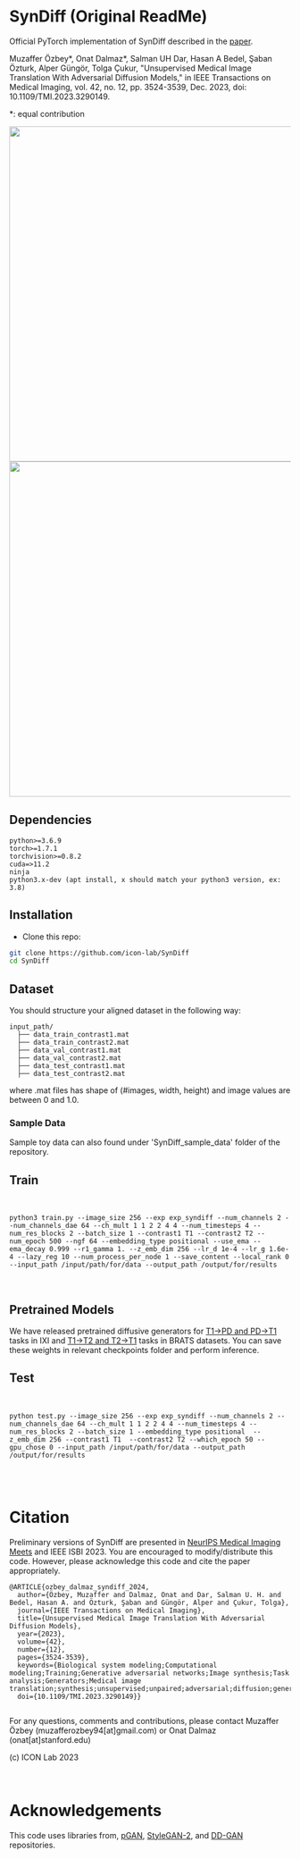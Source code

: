 # SynDiff (Original ReadMe)

Official PyTorch implementation of SynDiff described in the [paper](https://ieeexplore.ieee.org/document/10167641).

Muzaffer Özbey*, Onat Dalmaz*, Salman UH Dar, Hasan A Bedel, Şaban Özturk, Alper Güngör, Tolga Çukur, "Unsupervised Medical Image Translation With Adversarial Diffusion Models," in IEEE Transactions on Medical Imaging, vol. 42, no. 12, pp. 3524-3539, Dec. 2023, doi: 10.1109/TMI.2023.3290149.

*: equal contribution

<img src="./figures/adv_diff.png" width="600px">

<img src="./figures/syndiff.png" width="600px">

## Dependencies

```
python>=3.6.9
torch>=1.7.1
torchvision>=0.8.2
cuda=>11.2
ninja
python3.x-dev (apt install, x should match your python3 version, ex: 3.8)
```

## Installation
- Clone this repo:
```bash
git clone https://github.com/icon-lab/SynDiff
cd SynDiff
```

## Dataset
You should structure your aligned dataset in the following way:



```
input_path/
  ├── data_train_contrast1.mat
  ├── data_train_contrast2.mat
  ├── data_val_contrast1.mat
  ├── data_val_contrast2.mat
  ├── data_test_contrast1.mat
  ├── data_test_contrast2.mat
```

where .mat files has shape of (#images, width, height) and image values are between 0 and 1.0. 
### Sample Data
Sample toy data can also found under 'SynDiff_sample_data' folder of the repository. 



## Train

<br />

```
python3 train.py --image_size 256 --exp exp_syndiff --num_channels 2 --num_channels_dae 64 --ch_mult 1 1 2 2 4 4 --num_timesteps 4 --num_res_blocks 2 --batch_size 1 --contrast1 T1 --contrast2 T2 --num_epoch 500 --ngf 64 --embedding_type positional --use_ema --ema_decay 0.999 --r1_gamma 1. --z_emb_dim 256 --lr_d 1e-4 --lr_g 1.6e-4 --lazy_reg 10 --num_process_per_node 1 --save_content --local_rank 0 --input_path /input/path/for/data --output_path /output/for/results
```

<br />

## Pretrained Models
We have released pretrained diffusive generators for [T1->PD and PD->T1](https://drive.google.com/file/d/1Hfvnz29NaTFqPMX6RGaEv4Qnt8HeoxZz/view?usp=sharing) tasks in IXI and [T1->T2 and T2->T1](https://drive.google.com/file/d/1zGzZPVY-Xp2Flc7GicOD7s4taxcjwCsn/view?usp=sharing) tasks in BRATS datasets. You can save these weights in relevant checkpoints folder and perform inference.

## Test

<br />

```
python test.py --image_size 256 --exp exp_syndiff --num_channels 2 --num_channels_dae 64 --ch_mult 1 1 2 2 4 4 --num_timesteps 4 --num_res_blocks 2 --batch_size 1 --embedding_type positional  --z_emb_dim 256 --contrast1 T1  --contrast2 T2 --which_epoch 50 --gpu_chose 0 --input_path /input/path/for/data --output_path /output/for/results
```

<br />
<br />


# Citation
Preliminary versions of SynDiff are presented in [NeurIPS Medical Imaging Meets](https://www.cse.cuhk.edu.hk/~qdou/public/medneurips2022/105.pdf) and IEEE ISBI 2023.
You are encouraged to modify/distribute this code. However, please acknowledge this code and cite the paper appropriately.
```
@ARTICLE{ozbey_dalmaz_syndiff_2024,
  author={Özbey, Muzaffer and Dalmaz, Onat and Dar, Salman U. H. and Bedel, Hasan A. and Özturk, Şaban and Güngör, Alper and Çukur, Tolga},
  journal={IEEE Transactions on Medical Imaging}, 
  title={Unsupervised Medical Image Translation With Adversarial Diffusion Models}, 
  year={2023},
  volume={42},
  number={12},
  pages={3524-3539},
  keywords={Biological system modeling;Computational modeling;Training;Generative adversarial networks;Image synthesis;Task analysis;Generators;Medical image translation;synthesis;unsupervised;unpaired;adversarial;diffusion;generative},
  doi={10.1109/TMI.2023.3290149}}


```
For any questions, comments and contributions, please contact Muzaffer Özbey (muzafferozbey94[at]gmail.com) or Onat Dalmaz (onat[at]stanford.edu) <br />

(c) ICON Lab 2023

<br />

# Acknowledgements

This code uses libraries from, [pGAN](https://github.com/icon-lab/pGAN-cGAN), [StyleGAN-2](https://github.com/NVlabs/stylegan2), and [DD-GAN](https://github.com/NVlabs/denoising-diffusion-gan) repositories.
